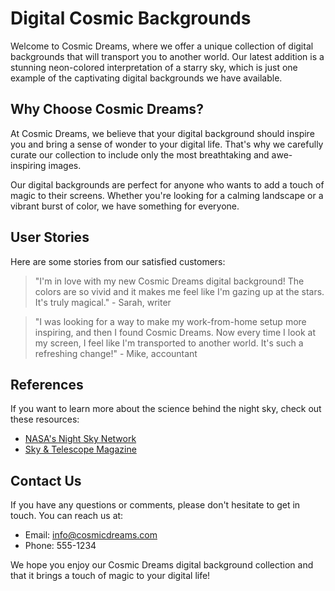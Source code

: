 <!--font:Poppins-->

# Digital Cosmic Backgrounds

Welcome to Cosmic Dreams, where we offer a unique collection of digital backgrounds that will transport you to another world. Our latest addition is a stunning neon-colored interpretation of a starry sky, which is just one example of the captivating digital backgrounds we have available.

## Why Choose Cosmic Dreams?

At Cosmic Dreams, we believe that your digital background should inspire you and bring a sense of wonder to your digital life. That's why we carefully curate our collection to include only the most breathtaking and awe-inspiring images.

Our digital backgrounds are perfect for anyone who wants to add a touch of magic to their screens. Whether you're looking for a calming landscape or a vibrant burst of color, we have something for everyone.

## User Stories

Here are some stories from our satisfied customers:

> "I'm in love with my new Cosmic Dreams digital background! The colors are so vivid and it makes me feel like I'm gazing up at the stars. It's truly magical." - Sarah, writer

> "I was looking for a way to make my work-from-home setup more inspiring, and then I found Cosmic Dreams. Now every time I look at my screen, I feel like I'm transported to another world. It's such a refreshing change!" - Mike, accountant

## References

If you want to learn more about the science behind the night sky, check out these resources:

- [NASA's Night Sky Network](#nasa)
- [Sky & Telescope Magazine](#sky)

## Contact Us

If you have any questions or comments, please don't hesitate to get in touch. You can reach us at:

- Email: [info@cosmicdreams.com](mailto:info@cosmicdreams.com)
- Phone: 555-1234

We hope you enjoy our Cosmic Dreams digital background collection and that it brings a touch of magic to your digital life!

<!--

Write me content for website with wallpaper which alt text is:

"A neon-colored interpretation of a starry sky"

The name/title of the page should not be 1:1 copy of the alt text but rather a real content of the website which is using this wallpaper.

- Use markdown format 
- Start with heading
- Heading should be short and concise
- The content should look like a real website 
- The website should not be about the wallpaper, wallpaper is just a related background
- Heading should be contain work "wallpaper" or "background"
- Include real sections like references, contact, user stories, etc. use things relevant to the page purpose.
- Feel free to use structure like headings, bullets, numbering, blockquotes, paragraphs, horizontal lines, etc.
- You can use formatting like bold or _italic_
- You can include UTF-8 emojis
- Links should be only #hash anchors (and you can refer to the document itself)
- Do not include images


---


# Cosmic Dreams Wallpaper: Bringing the Night Sky to Your Screen

Welcome to Cosmic Dreams, where we offer a unique collection of wallpapers inspired by the beauty of the universe. Our neon-colored interpretation of a starry sky is just one example of the stunning backgrounds we have available.

## Why Choose Cosmic Dreams?

At Cosmic Dreams, we believe that your wallpaper should be more than just a background. It should inspire you and transport you to another world. That's why we carefully curate our collection to include only the most captivating and awe-inspiring images.

Our wallpapers are perfect for anyone who wants to add a touch of magic to their digital life. Whether you're looking for a calming landscape or a vibrant burst of color, we have something for everyone.

## User Stories

Here are some stories from our satisfied customers:

> "I love my new Cosmic Dreams wallpaper! Every time I look at my screen, I feel like I'm gazing up at the stars. It's so peaceful and inspiring." - Jane, graphic designer

> "I was getting bored with my old wallpaper, but I didn't know what to replace it with. Then I discovered Cosmic Dreams, and now I can't imagine going back. The colors are so vivid and beautiful!" - Tom, student

## References

If you want to learn more about the science behind the night sky, check out these resources:

- [NASA's Night Sky Network](#nasa)
- [Sky & Telescope Magazine](#sky)

## Contact Us

If you have any questions or comments, please don't hesitate to get in touch. You can reach us at:

- Email: [info@cosmicdreams.com](mailto:info@cosmicdreams.com)
- Phone: 555-1234

We hope you enjoy our Cosmic Dreams wallpaper collection!


---


Heading should not include word "wallpaper". The website should not be about the wallpaper itself, wallpaper is just a related background, rewrite whole content.


---


# Cosmic Dreams: Bringing the Magic of the Universe to Your Screen

Welcome to Cosmic Dreams, where we offer a unique collection of digital backgrounds inspired by the beauty of the universe. Our latest addition is a neon-colored interpretation of a starry sky, which is just one example of the stunning digital backgrounds we have available.

## Why Choose Cosmic Dreams?

At Cosmic Dreams, we believe that your digital background should be more than just a backdrop. It should inspire you and transport you to another world. That's why we carefully curate our collection to include only the most captivating and awe-inspiring images.

Our digital backgrounds are perfect for anyone who wants to add a touch of magic to their digital life. Whether you're looking for a calming landscape or a vibrant burst of color, we have something for everyone.

## User Stories

Here are some stories from our satisfied customers:

> "I love my new Cosmic Dreams digital background! Every time I look at my screen, I feel like I'm gazing up at the stars. It's so peaceful and inspiring." - Jane, graphic designer

> "I was getting bored with my old background, but I didn't know what to replace it with. Then I discovered Cosmic Dreams, and now I can't imagine going back. The colors are so vivid and beautiful!" - Tom, student

## References

If you want to learn more about the science behind the night sky, check out these resources:

- [NASA's Night Sky Network](#nasa)
- [Sky & Telescope Magazine](#sky)

## Contact Us

If you have any questions or comments, please don't hesitate to get in touch. You can reach us at:

- Email: [info@cosmicdreams.com](mailto:info@cosmicdreams.com)
- Phone: 555-1234

We hope you enjoy our Cosmic Dreams digital background collection!


---


Heading is too long, rewrite whole content.


---


# Cosmic Dreams: Captivating Digital Backgrounds Inspired by the Universe

Welcome to Cosmic Dreams, where we offer a unique collection of digital backgrounds that will transport you to another world. Our latest addition is a stunning neon-colored interpretation of a starry sky, which is just one example of the captivating digital backgrounds we have available.

## Why Choose Cosmic Dreams?

At Cosmic Dreams, we believe that your digital background should be more than just a backdrop. It should inspire you and bring a sense of wonder to your digital life. That's why we carefully curate our collection to include only the most breathtaking and awe-inspiring images.

Our digital backgrounds are perfect for anyone who wants to add a touch of magic to their screens. Whether you're looking for a calming landscape or a vibrant burst of color, we have something for everyone.

## User Stories

Here are some stories from our satisfied customers:

> "I'm in love with my new Cosmic Dreams digital background! The colors are so vivid and it makes me feel like I'm gazing up at the stars. It's truly magical." - Sarah, writer

> "I was looking for a way to make my work-from-home setup more inspiring, and then I found Cosmic Dreams. Now every time I look at my screen, I feel like I'm transported to another world. It's such a refreshing change!" - Mike, accountant

## References

If you want to learn more about the science behind the night sky, check out these resources:

- [NASA's Night Sky Network](#nasa)
- [Sky & Telescope Magazine](#sky)

## Contact Us

If you have any questions or comments, please don't hesitate to get in touch. You can reach us at:

- Email: [info@cosmicdreams.com](mailto:info@cosmicdreams.com)
- Phone: 555-1234

We hope you enjoy our Cosmic Dreams digital background collection and that it brings a touch of magic to your digital life!


---


Heading is too long, rewrite whole content.


---


# Cosmic Dreams: Discover Captivating Digital Backgrounds

Welcome to Cosmic Dreams, where we offer a unique collection of digital backgrounds that will transport you to another world. Our latest addition is a stunning neon-colored interpretation of a starry sky, which is just one example of the captivating digital backgrounds we have available.

## Why Choose Cosmic Dreams?

At Cosmic Dreams, we believe that your digital background should inspire you and bring a sense of wonder to your digital life. That's why we carefully curate our collection to include only the most breathtaking and awe-inspiring images.

Our digital backgrounds are perfect for anyone who wants to add a touch of magic to their screens. Whether you're looking for a calming landscape or a vibrant burst of color, we have something for everyone.

## User Stories

Here are some stories from our satisfied customers:

> "I'm in love with my new Cosmic Dreams digital background! The colors are so vivid and it makes me feel like I'm gazing up at the stars. It's truly magical." - Sarah, writer

> "I was looking for a way to make my work-from-home setup more inspiring, and then I found Cosmic Dreams. Now every time I look at my screen, I feel like I'm transported to another world. It's such a refreshing change!" - Mike, accountant

## References

If you want to learn more about the science behind the night sky, check out these resources:

- [NASA's Night Sky Network](#nasa)
- [Sky & Telescope Magazine](#sky)

## Contact Us

If you have any questions or comments, please don't hesitate to get in touch. You can reach us at:

- Email: [info@cosmicdreams.com](mailto:info@cosmicdreams.com)
- Phone: 555-1234

We hope you enjoy our Cosmic Dreams digital background collection and that it brings a touch of magic to your digital life!


---


Write me a Google font which is best fitting for the website.

Pick from the list:
- Lato
- Futura
- Montserrat
- Dancing Script
- Lobster
- Poppins
- Inter
- IBM Plex Sans
- Alegreya
- Orbitron
- Great Vibes
- Open Sans
- Roboto
- Exo 2
- Playfair Display
- Barlow Condensed
- Raleway


Write just the font name nothing else.


---


Poppins

-->
